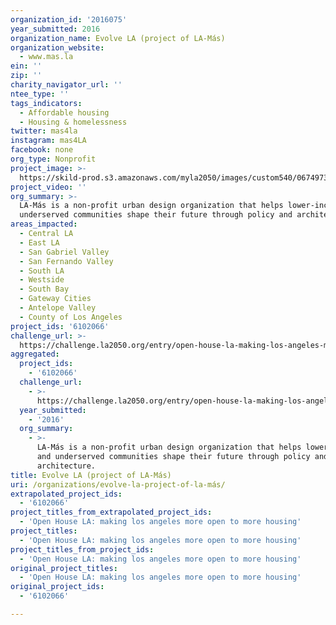 ```yaml
---
organization_id: '2016075'
year_submitted: 2016
organization_name: Evolve LA (project of LA-Más)
organization_website:
  - www.mas.la
ein: ''
zip: ''
charity_navigator_url: ''
ntee_type: ''
tags_indicators:
  - Affordable housing
  - Housing & homelessness
twitter: mas4la
instagram: mas4LA
facebook: none
org_type: Nonprofit
project_image: >-
  https://skild-prod.s3.amazonaws.com/myla2050/images/custom540/0674973265741-team91.png
project_video: ''
org_summary: >-
  LA-Más is a non-profit urban design organization that helps lower-income and
  underserved communities shape their future through policy and architecture.
areas_impacted:
  - Central LA
  - East LA
  - San Gabriel Valley
  - San Fernando Valley
  - South LA
  - Westside
  - South Bay
  - Gateway Cities
  - Antelope Valley
  - County of Los Angeles
project_ids: '6102066'
challenge_url: >-
  https://challenge.la2050.org/entry/open-house-la-making-los-angeles-more-open-to-more-housing
aggregated:
  project_ids:
    - '6102066'
  challenge_url:
    - >-
      https://challenge.la2050.org/entry/open-house-la-making-los-angeles-more-open-to-more-housing
  year_submitted:
    - '2016'
  org_summary:
    - >-
      LA-Más is a non-profit urban design organization that helps lower-income
      and underserved communities shape their future through policy and
      architecture.
title: Evolve LA (project of LA-Más)
uri: /organizations/evolve-la-project-of-la-más/
extrapolated_project_ids:
  - '6102066'
project_titles_from_extrapolated_project_ids:
  - 'Open House LA: making los angeles more open to more housing'
project_titles:
  - 'Open House LA: making los angeles more open to more housing'
project_titles_from_project_ids:
  - 'Open House LA: making los angeles more open to more housing'
original_project_titles:
  - 'Open House LA: making los angeles more open to more housing'
original_project_ids:
  - '6102066'

---
```

